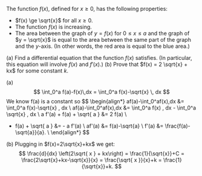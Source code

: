 The function $f(x),$ defined for $x \ge 0,$ has the following properties: 
- $f(x) \ge \sqrt{x}$ for all $x \ge 0.$ 
- The function $f(x)$ is increasing. 
- The area between the graph of $y = f(x)$ for $0 \le x \le a$ and the graph of $y = \sqrt{x}$ is equal to the area between the same part of the graph and the $y$-axis. (In other words, the red area is equal to the blue area.)  

(a) Find a differential equation that the function $f(x)$ satisfies. (In particular, this equation will involve $f(x)$ and $f'(x).$)
(b) Prove that $f(x) = 2 \sqrt{x} + kx$ for some constant $k.$

(a)
$$
\int_0^a f(a)-f(x)\,dx = \int_0^a f(x)-\sqrt{x} \, dx
$$
We know f(a) is a constant so
$$
\begin{align*}
af(a)-\int_0^af(x)\,dx &= \int_0^a f(x)-\sqrt{x} \, dx \\
af(a)-\int_0^af(x)\,dx &= \int_0^a f(x) \, dx - \int_0^a \sqrt{x} \, dx \\
a f'(a) + f(a) + \sqrt{ a } &= 2 f(a) \\
- f(a) + \sqrt{ a } &= - a f'(a) \\
af'(a) &= f(a)-\sqrt{a} \\
f'(a) &= \frac{f(a)-\sqrt{a}}{a}. \\
\end{align*}
$$

(b) 
Plugging in $f(x)=2\sqrt{x}+kx$ we get:
$$
\frac{d}{dx} \left(2\sqrt{ x } + kx\right) = \frac{1}{\sqrt{x}}+C = \frac{2\sqrt{x}+kx-\sqrt{x}}{x} = \frac{\sqrt{ x }}{x}+k = \frac{1}{\sqrt{x}}+k.
$$
